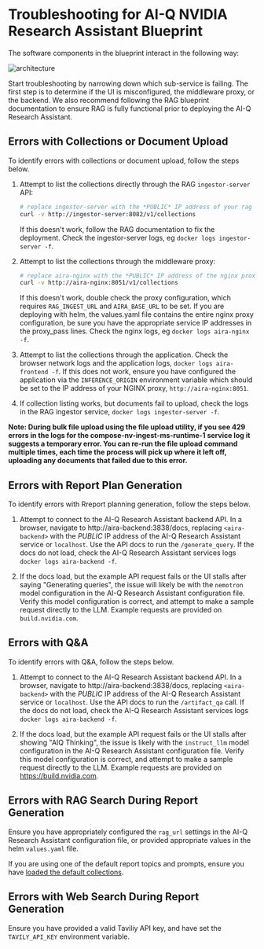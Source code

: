 <!--
SPDX-FileCopyrightText: Copyright (c) 2025, NVIDIA CORPORATION & AFFILIATES. All rights reserved.
SPDX-License-Identifier: Apache-2.0

Licensed under the Apache License, Version 2.0 (the "License");
you may not use this file except in compliance with the License.
You may obtain a copy of the License at

http://www.apache.org/licenses/LICENSE-2.0

Unless required by applicable law or agreed to in writing, software
distributed under the License is distributed on an "AS IS" BASIS,
WITHOUT WARRANTIES OR CONDITIONS OF ANY KIND, either express or implied.
See the License for the specific language governing permissions and
limitations under the License.
-->

# Troubleshooting for AI-Q NVIDIA Research Assistant Blueprint

The software components in the blueprint interact in the following way:

![architecture](./images/aira-service-architecture.png)

Start troubleshooting by narrowing down which sub-service is failing. The first step is to determine if the UI is misconfigured, the middleware proxy, or the backend. We also recommend following the RAG blueprint documentation to ensure RAG is fully functional prior to deploying the AI-Q Research Assistant.

## Errors with Collections or Document Upload

To identify errors with collections or document upload, follow the steps below.

1. Attempt to list the collections directly through the RAG `ingestor-server` API:

    ```bash
    # replace ingestor-server with the *PUBLIC* IP address of your rag service, or run this command from a container
    curl -v http://ingestor-server:8082/v1/collections
    ```

    If this doesn't work, follow the RAG documentation to fix the deployment. Check the ingestor-server logs, eg `docker logs ingestor-server -f`. 

2. Attempt to list the collections through the middleware proxy:

    ```bash
    # replace aira-nginx with the *PUBLIC* IP address of the nginx proxy, `localhost`, or run this command from a container 
    curl -v http://aira-nginx:8051/v1/collections
    ```

    If this doesn't work, double check the proxy configuration, which requires `RAG_INGEST_URL` and `AIRA_BASE_URL` to be set. If you are deploying with helm, the values.yaml file contains the entire nginx proxy configuration, be sure you have the appropriate service IP addresses in the proxy_pass lines. Check the nginx logs, eg `docker logs aira-nginx -f`. 


3. Attempt to list the collections through the application. Check the browser network logs and the application logs, `docker logs aira-frontend -f`. If this does not work, ensure you have configured the application via the `INFERENCE_ORIGIN` environment variable which should be set to the IP address of your NGINX proxy, `http://aira-nginx:8051`. 

4. If collection listing works, but documents fail to upload, check the logs in the RAG ingestor service, `docker logs ingestor-server -f`. 

**Note: During bulk file upload using the file upload utility, if you see 429 errors in the logs for the compose-nv-ingest-ms-runtime-1 service log it suggests a temporary error. You can re-run the file upload command multiple times, each time the process will pick up where it left off, uploading any documents that failed due to this error.**

## Errors with Report Plan Generation 

To identify errors with Rreport planning generation, follow the steps below.

1. Attempt to connect to the AI-Q Research Assistant backend API. In a browser, navigate to http://aira-backend:3838/docs, replacing `<aira-backend>` with the *PUBLIC* IP address of the AI-Q Research Assistant service or `localhost`. Use the API docs to run the `/generate_query`. If the docs do not load, check the AI-Q Research Assistant services logs `docker logs aira-backend -f`. 

2. If the docs load, but the example API request fails or the UI stalls after saying "Generating queries", the issue will likely be with the `nemotron` model configuration in the AI-Q Research Assistant configuration file. Verify this model configuration is correct, and attempt to make a sample request directly to the LLM. Example requests are provided on `build.nvidia.com`.


## Errors with Q&A

To identify errors with Q&A, follow the steps below.

1. Attempt to connect to the AI-Q Research Assistant backend API. In a browser, navigate to http://aira-backend:3838/docs, replacing `<aira-backend>` with the *PUBLIC* IP address of the AI-Q Research Assistant service or `localhost`. Use the API docs to run the `/artifact_qa` call. If the docs do not load, check the AI-Q Research Assistant services logs `docker logs aira-backend -f`. 

2. If the docs load, but the example API request fails or the UI stalls after showing "AIQ Thinking", the issue is likely with the `instruct_llm` model configuration in the AI-Q Research Assistant configuration file. Verify this model configuration is correct, and attempt to make a sample request directly to the LLM. Example requests are provided on https://build.nvidia.com.

## Errors with RAG Search During Report Generation

Ensure you have appropriately configured the `rag_url` settings in the AI-Q Research Assistant configuration file, or provided appropriate values in the helm `values.yaml` file.

If you are using one of the default report topics and prompts, ensure you have [loaded the default collections](./get-started/get-started-docker-compose.md#add-default-collections).

## Errors with Web Search During Report Generation

Ensure you have provided a valid Taviliy API key, and have set the `TAVILY_API_KEY` environment variable.
